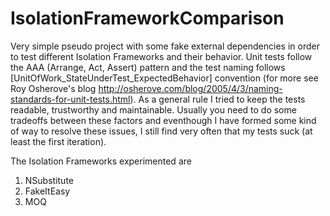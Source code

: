 # IsolationFrameworkComparison

Very simple pseudo project with some fake external dependencies in order to test different Isolation Frameworks and their behavior. Unit tests follow the AAA (Arrange, Act, Assert) pattern and the test naming follows [UnitOfWork_StateUnderTest_ExpectedBehavior] convention (for more see Roy Osherove's blog http://osherove.com/blog/2005/4/3/naming-standards-for-unit-tests.html). As a general rule I tried to keep the tests readable, trustworthy and maintainable. Usually you need to do some tradeoffs between these factors and eventhough I have formed some kind of way to resolve these issues, I still find very often that my tests suck (at least the first iteration).

The Isolation Frameworks experimented are

1. NSubstitute
2. FakeItEasy
3. MOQ
